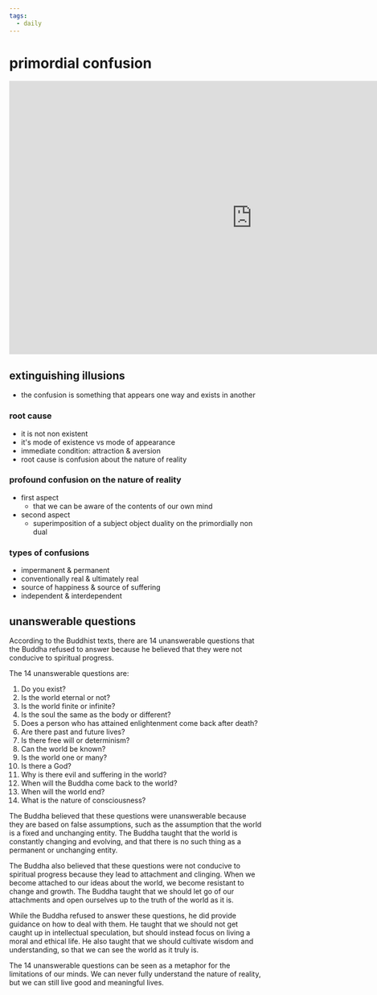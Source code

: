 ```yaml
---
tags:
  - daily 
---
```

# primordial confusion

<iframe width="966" height="543" src="https://www.youtube.com/embed/2RavAQoqxOY" title="Primordial confusion" frameborder="0" allow="accelerometer; autoplay; clipboard-write; encrypted-media; gyroscope; picture-in-picture; web-share" allowfullscreen></iframe>

## extinguishing illusions

- the confusion is something that appears one way and exists in another

### root cause

- it is not non existent
- it's mode of existence vs mode of appearance
- immediate condition: attraction & aversion
- root cause is confusion about the nature of reality

### profound confusion on the nature of reality

- first aspect
  - that we can be aware of the contents of our own mind
- second aspect
  - superimposition of a subject object duality on the primordially non dual

### types of confusions

- impermanent & permanent
- conventionally real & ultimately real
- source of happiness & source of suffering
- independent & interdependent

## unanswerable questions

According to the Buddhist texts, there are 14 unanswerable questions that the Buddha refused to answer because he believed that they were not conducive to spiritual progress.

The 14 unanswerable questions are:

1. Do you exist?
1. Is the world eternal or not?
1. Is the world finite or infinite?
1. Is the soul the same as the body or different?
1. Does a person who has attained enlightenment come back after death?
1. Are there past and future lives?
1. Is there free will or determinism?
1. Can the world be known?
1. Is the world one or many?
1. Is there a God?
1. Why is there evil and suffering in the world?
1. When will the Buddha come back to the world?
1. When will the world end?
1. What is the nature of consciousness?

The Buddha believed that these questions were unanswerable because they are based on false assumptions, such as the assumption that the world is a fixed and unchanging entity. The Buddha taught that the world is constantly changing and evolving, and that there is no such thing as a permanent or unchanging entity.

The Buddha also believed that these questions were not conducive to spiritual progress because they lead to attachment and clinging. When we become attached to our ideas about the world, we become resistant to change and growth. The Buddha taught that we should let go of our attachments and open ourselves up to the truth of the world as it is.

While the Buddha refused to answer these questions, he did provide guidance on how to deal with them. He taught that we should not get caught up in intellectual speculation, but should instead focus on living a moral and ethical life. He also taught that we should cultivate wisdom and understanding, so that we can see the world as it truly is.

The 14 unanswerable questions can be seen as a metaphor for the limitations of our minds. We can never fully understand the nature of reality, but we can still live good and meaningful lives.
